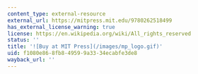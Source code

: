 ```yaml
---
content_type: external-resource
external_url: https://mitpress.mit.edu/9780262518499
has_external_license_warning: true
license: https://en.wikipedia.org/wiki/All_rights_reserved
status: ''
title: '![Buy at MIT Press](/images/mp_logo.gif)'
uid: f1080e86-8fb8-4959-9a33-34ecabfe3de8
wayback_url: ''
---
```

